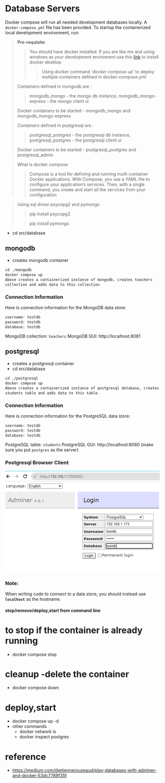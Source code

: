 # Database Servers

Docker compose will run all needed development databases locally. 
A `docker-compose.yml` file has been provided. To startup the containerized local development environment, run:

> **Pre-requisite**:
>> You should have docker installed. If you are like me and using windows as your development enviroment
>> use this [link](https://docs.docker.com/desktop/windows/install/) to install docker desktop
>>> Using docker command  *'docker compose up'* to deploy multiple containers defined in docker-compose.yml
> 
> Containers defined in mongodb are :
>> mongodb_mongo - the mongo db instance, mongodb_mongo-express - the mongo client ui  
> 
> Docker containers to be started - mongodb_mongo and mongodb_mongo-express
> 
> > 
> Containers defined in postgresql are :
>> postgresql_postgres - the postgresql db instance, postgresql_postgres - the postgresql client ui  
> 
> Docker containers to be started - postgresql_postgres and postgresql_admin


> What is docker compose
>> Compose is a tool for defining and running multi-container Docker applications. With Compose, you use a YAML file
> to configure your application’s services. Then, with a single command, you create and start all the services from your configuration 

> Using sql driver psycopg2 and pymongo
>> pip install psycopg2
> 
>>  pip install pymongo

- cd src/database

## mongodb
- creates mongodb container
```
cd ./mongodb
docker compose up
Above creates a containerized instance of mongodb, creates teachers collection and adds data to this collection
```

### Connection Information
Here is connection information for the MongoDB data store:

```
username: testdb    
password: testdb    
database: testdb 
``` 

MongoDB collection: `teachers`
MongoDB GUI: http://localhost:8081

## postgresql
- creates a postgresql container
- cd src/database
```
cd ./postgresql
docker compose up
Above creates a containerized instance of postgresql database, creates students table and adds data to this table.
```

### Connection Information
Here is connection information for the PostgreSQL data store:

```
username: testdb    
password: testdb    
database: testdb 
``` 
PostgreSQL table: `students`
PostgreSQL GUI: http://localhost:8080  (make sure you put `postgres` as the server)


### Postgresql Browser Client
![img_1.png](img_1.png)

### Note: 
When writing code to connect to a data store, you should instead use **`localhost`** as the hostname.


#### stop/remove/deploy,start from command line
# to stop if the container is already running
- docker compose stop
# cleanup -delete the container  
- docker compose down
# deploy,start  
- docker compose up -d
- other commands
  - docker network ls  
  - docker inspect postgres


# reference
- https://medium.com/@etiennerouzeaud/play-databases-with-adminer-and-docker-53dc7789f35f